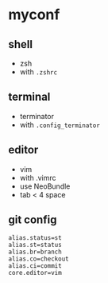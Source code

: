 # myconf

## shell 
* zsh
* with ```.zshrc```

## terminal
* terminator
* with ```.config_terminator```

## editor
* vim
* with .vimrc
* use NeoBundle
* tab < 4 space

## git config
```
alias.status=st
alias.st=status
alias.br=branch
alias.co=checkout
alias.ci=commit
core.editor=vim
```
